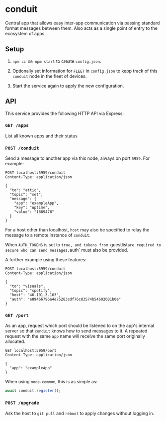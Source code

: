 # conduit

Central app that allows easy inter-app communication via passing standard format
messages between them. Also acts as a single point of entry to the ecosystem of
apps.


## Setup

1. `npm ci && npm start` to create `config.json`.

3. Optionally set information for `FLEET` in `config.json` to kepp track of this
   `conduit` node in the fleet of devices.

4. Start the service again to apply the new configuration.


## API

This service provides the following HTTP API via Express:

### `GET /apps`

List all known apps and their status

### `POST /conduit`

Send a message to another app via this node, always on port `5959`. For example:

```
POST localhost:5959/conduit
Content-Type: application/json

{
  "to": "attic",
  "topic": "set",
  "message": {
    "app": "exampleApp",
    "key": "uptime",
    "value": "1889478"
  }
}
```

For a host other than localhost, `host` may also be specified to relay the
message to a remote instance of `conduit`.

When `AUTH_TOKENS` is set to `true, and tokens from `guestlist` are required to
secure who can send messages, `auth` must also be provided.

A further example using these features:

```
POST localhost:5959/conduit
Content-Type: application/json

{
  "to": "visuals",
  "topic": "spotify",
  "host": "46.101.3.163",
  "auth": "e89466796a4e75283cdf76c83574b54602601b0e"
}
```

### `GET /port`

As an app, request which port should be listened to on the app's internal server
so that `conduit` knows how to send messages to it. A repeated request with the
same `app` name will receive the same port originally allocated.

```
GET localhost:5959/port
Content-Type: application/json

{
  "app": "exampleApp"
}
```

When using `node-common`, this is as simple as:

```js
await conduit.register();
```

### `POST /upgrade`

Ask the host to `git pull` and `reboot` to apply changes without logging in.
